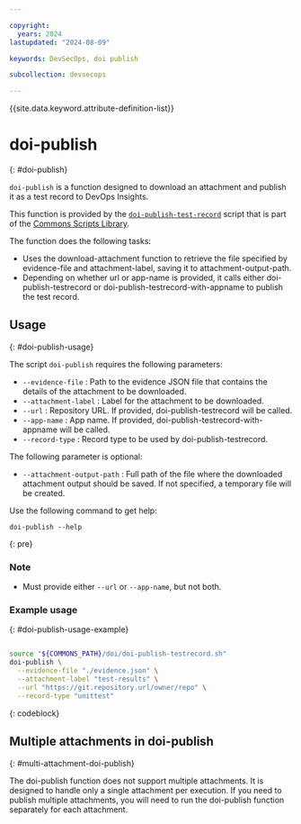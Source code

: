 ```yaml
---

copyright: 
  years: 2024
lastupdated: "2024-08-09"

keywords: DevSecOps, doi publish

subcollection: devsecops

---
```


{{site.data.keyword.attribute-definition-list}}

# doi-publish
{: #doi-publish}

`doi-publish` is a function designed to download an attachment and publish it as a test record to DevOps Insights.

This function is provided by the [`doi-publish-test-record`](https://us-south.git.cloud.ibm.com/open-toolchain/compliance-commons/-/blob/master/doc/doi__doi-publish-testrecord.md) script that is part of the [Commons Scripts Library](https://us-south.git.cloud.ibm.com/open-toolchain/compliance-commons#tool-inventory).

The function does the following tasks:

- Uses the download-attachment function to retrieve the file specified by evidence-file and attachment-label, saving it to attachment-output-path.
- Depending on whether url or app-name is provided, it calls either doi-publish-testrecord or doi-publish-testrecord-with-appname to publish the test record.

## Usage
{: #doi-publish-usage}

The script `doi-publish` requires the following parameters:

  - `--evidence-file` : Path to the evidence JSON file that contains the details of the attachment to be downloaded.
  - `--attachment-label` : Label for the attachment to be downloaded.
  - `--url` : Repository URL. If provided, doi-publish-testrecord will be called.
  - `--app-name` : App name. If provided, doi-publish-testrecord-with-appname will be called.
  - `--record-type` : Record type to be used by doi-publish-testrecord.

The following parameter is optional:

  - `--attachment-output-path` : Full path of the file where the downloaded attachment output should be saved. If not specified, a temporary file will be created.

Use the following command to get help:

```text
doi-publish --help
```
{: pre}

### Note
   - Must provide either `--url` or `--app-name`, but not both.

### Example usage
{: #doi-publish-usage-example}

```bash

source "${COMMONS_PATH}/doi/doi-publish-testrecord.sh"
doi-publish \
  --evidence-file "./evidence.json" \
  --attachment-label "test-results" \
  --url "https://git.repository.url/owner/repo" \
  --record-type "unittest"
```
{: codeblock}

## Multiple attachments in doi-publish 
{: #multi-attachment-doi-publish}

The doi-publish function does not support multiple attachments. It is designed to handle only a single attachment per execution. If you need to publish multiple attachments, you will need to run the doi-publish function separately for each attachment.

